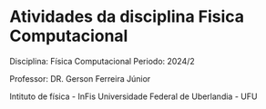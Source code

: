 # Atividades da disciplina Fisica Computacional 

Disciplina: Física Computacional 
Periodo: 2024/2

Professor: DR. Gerson Ferreira Júnior

Intituto de física - InFis
Universidade Federal de Uberlandia - UFU